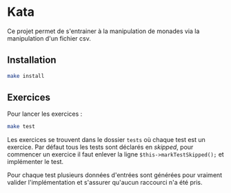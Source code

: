 # Kata

Ce projet permet de s'entrainer à la manipulation de monades via la manipulation d'un fichier csv.

## Installation

```sh
make install
```

## Exercices

Pour lancer les exercices :

```sh
make test
```

Les exercices se trouvent dans le dossier `tests` où chaque test est un exercice. Par défaut tous les tests sont déclarés en _skipped_, pour commencer un exercice il faut enlever la ligne `$this->markTestSkipped();` et implémenter le test.

Pour chaque test plusieurs données d'entrées sont générées pour vraiment valider l'implémentation et s'assurer qu'aucun raccourci n'a été pris.
